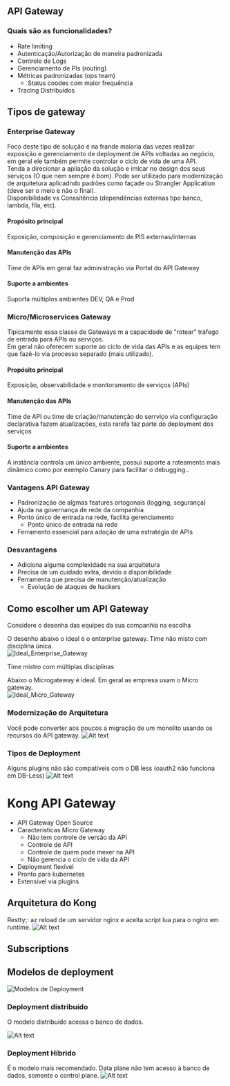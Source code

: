 ## API Gateway

### Quais são as funcionalidades?
- Rate limiting
- Autenticação/Autorização de maneira padronizada
- Controle de Logs
- Gerenciamento de PIs (routing)
- Métricas padronizadas (ops team) 
    - Status coodes com maior frequência
- Tracing Distribuidos


## Tipos de gateway

### Enterprise Gateway
Foco deste tipo de solução é na frande maioria das vezes realizar exposição e gerenciamento de deployment de APIs voltadas ao negócio, em geral ele também permite controlar o ciclo de vida de uma API.<br />
Tenda a direcionar a apliação da solução e imlcar no design dos seus serviços (O que nem sempre é bom).
Pode ser utilizado para modernização de arquitetura aplicadndo padrões como façade ou Strangler Application (deve ser o meio e não o final). <br />
Disponibilidade vs Conssitência (dependências externas tipo banco, lambda, fila, etc).


#### Propósito principal
Exposição, composição e gerenciamento de PIS externas/internas

#### Manutenção das APIs
Time de APIs em geral faz administração via Portal do API Gateway

#### Suporte a ambientes
Suporta múltiplos ambientes DEV, QA e Prod



### Micro/Microservices Gateway
Tipicamente essa classe de Gateways m a capacidade de "rotear" tráfego de entrada para APIs ou serviços. <br />
Em geral não oferecem suporte ao ciclo de vida das APIs e as equipes tem que fazê-lo via processo separado (mais utilizado).


#### Propósito principal
Exposição, observabilidade e monitoramento de serviços (APIs)

#### Manutenção das APIs
Time de API ou time de criação/manutenção do serrviço via configuração declarativa fazem atualizações, esta rarefa faz parte do deployment dos serviços

#### Suporte a ambientes
A instância controla um único ambiente, possui suporte a roteamento mais dinâmico como por exemplo Canary para facilitar o debugging..


### Vantagens API Gateway

- Padronização de algmas features ortogonais (logging, segurança)
- Ajuda na governança de rede da companhia
- Ponto único de entrada na rede, facilita gerenciamento
    - Ponto único de entrada na rede
- Ferramento essencial para adoção de uma estratégia de APIs

### Desvantagens
- Adiciona alguma complexidade na sua arquitetura
- Precisa de um cuidado extra, devido a disponibilidade
- Ferramenta que precisa de manutenção/atualização
    - Evolução de ataques de hackers


## Como escolher um API Gateway

Considere o desenha das equipes da sua companhia na escolha

O desenho abaixo o ideal é o enterprise gateway.
Time não misto com disciplina única.<br />
![Ideal_Enterprise_Gateway](./images/image.png)

Time mistro com múltiplas disciplinas

Abaixo o Microgateway é ideal.
Em geral as empresa usam o Micro gateway.<br />
![Ideal_Micro_Gateway](./images/image-1.png)

### Modernização de Arquitetura
Você pode converter aos poucos a migração de um monolito usando os recursos do API gateway.
![Alt text](./images/image-2.png)


### Tipos de Deployment
Alguns plugins não são compatíveis com o DB less (oauth2 não funciona em DB-Less)
![Alt text](./images/tipos_de_deployment.png)

# Kong API Gateway  

- API Gateway Open Source
- Características Micro Gateway
    - Não tem controle de versão da API
    - Controle de API
    - Controle de quem pode mexer na API
    - Não gerencia o ciclo de vida da API
- Deployment flexível
- Pronto para kubernetes
- Extensível via plugins

## Arquitetura do Kong
Restty;: az reload de um servidor nginx e aceita script lua para o nginx em runtime.
![Alt text](./images/arquitetura_kong.png)

## Subscriptions

## Modelos de deployment

![Modelos de Deployment](./images/modelos_de_deployment.png.png)


### Deployment distribuído
O modelo distribuído acessa o banco de dados.

![Alt text](./images/deplyment_distribuido.png.png)

### Deployment Híbrido
É o modelo mais recomendado.
Data plane não tem acesso à banco de dados, somente o control plane.
![Alt text](./images/deployment_hibrido.png)


## 